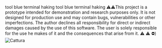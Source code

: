   tool  blue terminal   haking
tool blue terminal haking ⚠️⚠️This project is a prototype intended for demonstration and research purposes only. It is not designed for production use and may contain bugs, vulnerabilities or other imperfections. The author declines all responsibility for direct or indirect damages caused by the use of this software. The user is solely responsible for the use he makes of it and the consequences that arise from it. ⚠ ⚠ ️⛔)
![Cattura](https://github.com/user-attachments/assets/6f5cab02-66f0-4492-a370-95ff6f3fa3b1)

